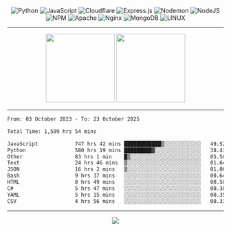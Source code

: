 <div align="center">
  
![Python](https://img.shields.io/badge/python-3670A0?style=for-the-badge&logo=python&logoColor=ffdd54) ![JavaScript](https://img.shields.io/badge/javascript-%23323330.svg?style=for-the-badge&logo=javascript&logoColor=%23F7DF1E) ![Cloudflare](https://img.shields.io/badge/Cloudflare-F38020?style=for-the-badge&logo=Cloudflare&logoColor=white) ![Express.js](https://img.shields.io/badge/express.js-%23404d59.svg?style=for-the-badge&logo=express&logoColor=%2361DAFB) ![Nodemon](https://img.shields.io/badge/NODEMON-%23323330.svg?style=for-the-badge&logo=nodemon&logoColor=%BBDEAD) ![NodeJS](https://img.shields.io/badge/node.js-6DA55F?style=for-the-badge&logo=node.js&logoColor=white) ![NPM](https://img.shields.io/badge/NPM-%23CB3837.svg?style=for-the-badge&logo=npm&logoColor=white) ![Apache](https://img.shields.io/badge/apache-%23D42029.svg?style=for-the-badge&logo=apache&logoColor=white) ![Nginx](https://img.shields.io/badge/nginx-%23009639.svg?style=for-the-badge&logo=nginx&logoColor=white) ![MongoDB](https://img.shields.io/badge/MongoDB-%234ea94b.svg?style=for-the-badge&logo=mongodb&logoColor=white) ![LINUX](https://img.shields.io/badge/Linux-FCC624?style=for-the-badge&logo=linux&logoColor=black)

---


<img src="https://github-readme-streak-stats.herokuapp.com/?user=anotherrandomonline&theme=react" height="160"/>
  
<img src="https://github-readme-stats.vercel.app/api?username=anotherrandomonline&show_icons=true&include_all_commits=true&theme=react" height="160"/>
</div>

---

<!--START_SECTION:waka-->

```txt
From: 03 October 2023 - To: 23 October 2025

Total Time: 1,509 hrs 54 mins

JavaScript            747 hrs 42 mins ████████████▒░░░░░░░░░░░░   49.52 %
Python                580 hrs 19 mins █████████▓░░░░░░░░░░░░░░░   38.43 %
Other                 83 hrs 1 min    █▒░░░░░░░░░░░░░░░░░░░░░░░   05.50 %
Text                  24 hrs 46 mins  ▒░░░░░░░░░░░░░░░░░░░░░░░░   01.64 %
JSON                  16 hrs 2 mins   ▒░░░░░░░░░░░░░░░░░░░░░░░░   01.06 %
Bash                  9 hrs 37 mins   ░░░░░░░░░░░░░░░░░░░░░░░░░   00.64 %
HTML                  8 hrs 49 mins   ░░░░░░░░░░░░░░░░░░░░░░░░░   00.58 %
C#                    5 hrs 47 mins   ░░░░░░░░░░░░░░░░░░░░░░░░░   00.38 %
YAML                  5 hrs 15 mins   ░░░░░░░░░░░░░░░░░░░░░░░░░   00.35 %
CSV                   4 hrs 56 mins   ░░░░░░░░░░░░░░░░░░░░░░░░░   00.33 %
```

<!--END_SECTION:waka-->

---

<div align="center">
  
![](https://github-profile-trophy.vercel.app/?username=anotherrandomonline&theme=darkhub&no-frame=true&no-bg=true&margin-w=4)

</div>
